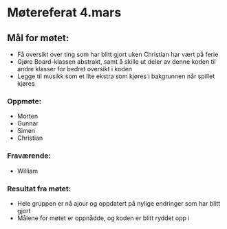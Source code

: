 # Møtereferat 4.mars
## Mål for møtet:
- Få oversikt over ting som har blitt gjort uken Christian har vært på ferie
- Gjøre Board-klassen abstrakt, samt å skille ut deler av denne koden til andre klasser for bedret oversikt i koden
- Legge til musikk som et lite ekstra som kjøres i bakgrunnen når spillet kjøres

### Oppmøte:
- Morten
- Gunnar
- Simen
- Christian

### Fraværende:
- William

### Resultat fra møtet:
- Hele gruppen er nå ajour og oppdatert på nylige endringer som har blitt gjort
- Målene for møtet er oppnådde, og koden er blitt ryddet opp i
